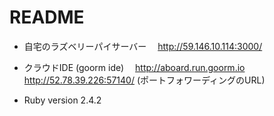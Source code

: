 # README

* 自宅のラズベリーパイサーバー
 　http://59.146.10.114:3000/

* クラウドIDE (goorm ide)
 　http://aboard.run.goorm.io
 　http://52.78.39.226:57140/ (ポートフォワーディングのURL)
  
  
* Ruby version
    2.4.2
